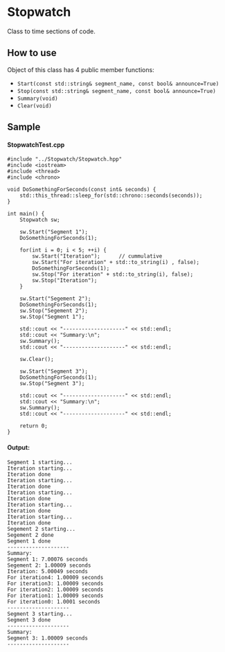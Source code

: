# Stopwatch

Class to time sections of code.

## How to use

Object of this class has 4 public member functions:

- ```Start(const std::string& segment_name, const bool& announce=True)```
- ```Stop(const std::string& segment_name, const bool& announce=True)```
- ```Summary(void)```
- ```Clear(void)```

## Sample 

#### StopwatchTest.cpp
```
#include "../Stopwatch/Stopwatch.hpp"
#include <iostream>
#include <thread>
#include <chrono>

void DoSomethingForSeconds(const int& seconds) {
    std::this_thread::sleep_for(std::chrono::seconds(seconds));
}

int main() {
    Stopwatch sw;
    
    sw.Start("Segment 1");
    DoSomethingForSeconds(1);

    for(int i = 0; i < 5; ++i) {
        sw.Start("Iteration");      // cummulative
        sw.Start("For iteration" + std::to_string(i) , false);
        DoSomethingForSeconds(1);
        sw.Stop("For iteration" + std::to_string(i), false);
        sw.Stop("Iteration");
    }

    sw.Start("Segement 2");
    DoSomethingForSeconds(1);
    sw.Stop("Segement 2");
    sw.Stop("Segment 1");

    std::cout << "--------------------" << std::endl;
    std::cout << "Summary:\n";
    sw.Summary();
    std::cout << "--------------------" << std::endl;

    sw.Clear();

    sw.Start("Segment 3");
    DoSomethingForSeconds(1);
    sw.Stop("Segment 3");

    std::cout << "--------------------" << std::endl;
    std::cout << "Summary:\n";
    sw.Summary();
    std::cout << "--------------------" << std::endl;

    return 0;
}
```

#### Output:
```
Segment 1 starting...
Iteration starting...
Iteration done
Iteration starting...
Iteration done
Iteration starting...
Iteration done
Iteration starting...
Iteration done
Iteration starting...
Iteration done
Segement 2 starting...
Segement 2 done
Segment 1 done
--------------------
Summary:
Segment 1: 7.00076 seconds
Segement 2: 1.00009 seconds
Iteration: 5.00049 seconds
For iteration4: 1.00009 seconds
For iteration3: 1.00009 seconds
For iteration2: 1.00009 seconds
For iteration1: 1.00009 seconds
For iteration0: 1.0001 seconds
--------------------
Segment 3 starting...
Segment 3 done
--------------------
Summary:
Segment 3: 1.00009 seconds
--------------------
```